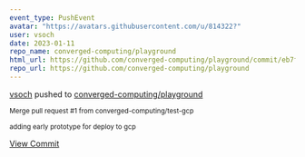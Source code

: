 ```yaml
---
event_type: PushEvent
avatar: "https://avatars.githubusercontent.com/u/814322?"
user: vsoch
date: 2023-01-11
repo_name: converged-computing/playground
html_url: https://github.com/converged-computing/playground/commit/eb7fe433781f875e5711fb3fb2e0f7e27ed1d0a1
repo_url: https://github.com/converged-computing/playground
---
```


<a href='https://github.com/vsoch' target='_blank'>vsoch</a> pushed to <a href='https://github.com/converged-computing/playground' target='_blank'>converged-computing/playground</a>

<small>Merge pull request #1 from converged-computing/test-gcp

adding early prototype for deploy to gcp</small>

<a href='https://github.com/converged-computing/playground/commit/eb7fe433781f875e5711fb3fb2e0f7e27ed1d0a1' target='_blank'>View Commit</a>